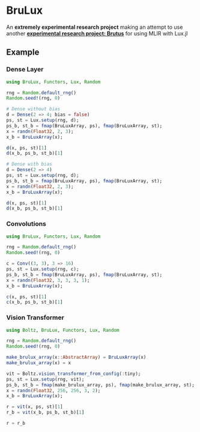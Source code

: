 # BruLux

An **extremely experimental research project** making an attempt to use another [**experimental research project: Brutus**](https://github.com/JuliaLabs/brutus) for using MLIR with Lux.jl

## Example

### Dense Layer

```julia
using BruLux, Functors, Lux, Random

rng = Random.default_rng()
Random.seed!(rng, 0)

# Dense without bias
d = Dense(2 => 4; bias = false)
ps, st = Lux.setup(rng, d);
ps_b, st_b = fmap(BruLuxArray, ps), fmap(BruLuxArray, st);
x = randn(Float32, 2, 3);
x_b = BruLuxArray(x);

d(x, ps, st)[1]
d(x_b, ps_b, st_b)[1]

# Dense with bias
d = Dense(2 => 4)
ps, st = Lux.setup(rng, d);
ps_b, st_b = fmap(BruLuxArray, ps), fmap(BruLuxArray, st);
x = randn(Float32, 2, 3);
x_b = BruLuxArray(x);

d(x, ps, st)[1]
d(x_b, ps_b, st_b)[1]
```

### Convolutions

```julia
using BruLux, Functors, Lux, Random

rng = Random.default_rng()
Random.seed!(rng, 0)

c = Conv((3, 3), 3 => 16)
ps, st = Lux.setup(rng, c);
ps_b, st_b = fmap(BruLuxArray, ps), fmap(BruLuxArray, st);
x = randn(Float32, 3, 3, 3, 1);
x_b = BruLuxArray(x);

c(x, ps, st)[1]
c(x_b, ps_b, st_b)[1]
```

### Vision Transformer

```julia
using Boltz, BruLux, Functors, Lux, Random

rng = Random.default_rng()
Random.seed!(rng, 0)

make_brulux_array(x::AbstractArray) = BruLuxArray(x)
make_brulux_array(x) = x

vit = Boltz.vision_transformer_from_config(:tiny);
ps, st = Lux.setup(rng, vit);
ps_b, st_b = fmap(make_brulux_array, ps), fmap(make_brulux_array, st);
x = randn(Float32, 256, 256, 3, 2);
x_b = BruLuxArray(x);

r = vit(x, ps, st)[1]
r_b = vit(x_b, ps_b, st_b)[1]

r ≈ r_b
```